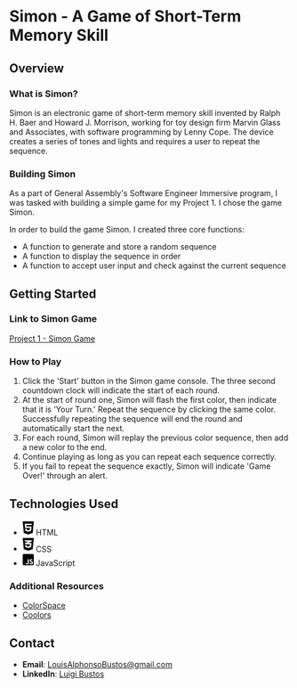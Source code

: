 # Simon - A Game of Short-Term Memory Skill

## Overview

### What is Simon? 
Simon is an electronic game of short-term memory skill invented by Ralph H. Baer and Howard J. Morrison, working for toy design firm Marvin Glass and Associates, with software programming by Lenny Cope. The device creates a series of tones and lights and requires a user to repeat the sequence.

### Building Simon
As a part of General Assembly's Software Engineer Immersive program, I was tasked with building a simple game for my Project 1. I chose the game Simon. 

In order to build the game Simon. I created three core functions: 
- A function to generate and store a random sequence
- A function to display the sequence in order
- A function to accept user input and check against the current sequence

## Getting Started

### Link to Simon Game
[Project 1 - Simon Game](https://luigibustos.github.io/project_1/)

### How to Play
1. Click the 'Start' button in the Simon game console. The three second countdown clock will indicate the start of each round.
2. At the start of round one, Simon will flash the first color, then indicate that it is 'Your Turn.' Repeat the sequence by clicking the same color. Successfully repeating the sequence will end the round and automatically start the next. 
3. For each round, Simon will replay the previous color sequence, then add a new color to the end. 
4. Continue playing as long as you can repeat each sequence correctly. 
5. If you fail to repeat the sequence exactly, Simon will indicate 'Game Over!' through an alert. 

## Technologies Used
- <img src="./assets/html5.svg" alt="HTML 5" width="20px"/> HTML 
- <img src="./assets/css3-alt.svg" alt="HTML 5" width="20px"/> CSS 
- <img src="./assets/square-js.svg" alt="HTML 5" width="20px"/> JavaScript

### Additional Resources

- [ColorSpace](https://mycolor.space/)
- [Coolors](https://coolors.co/)

## Contact

- **Email**: LouisAlphonsoBustos@gmail.com
- **LinkedIn**: [Luigi Bustos](https://www.linkedin.com/in/luigibustos/)
